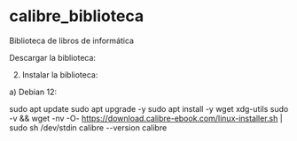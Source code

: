 # calibre_biblioteca
Biblioteca de libros de informática

Descargar la biblioteca:


2) Instalar la biblioteca:

a) Debian 12:
   
 sudo apt update
 sudo apt upgrade -y
 sudo apt install -y wget xdg-utils
 sudo -v && wget -nv -O- https://download.calibre-ebook.com/linux-installer.sh | sudo sh /dev/stdin
 calibre --version
 calibre

 
